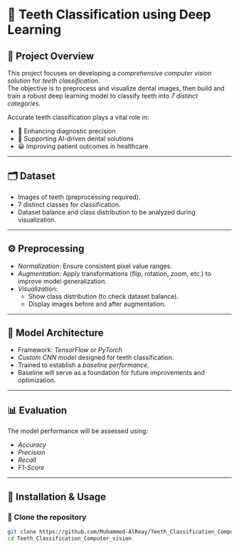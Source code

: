 # 🦷 Teeth Classification using Deep Learning

## 📌 Project Overview
This project focuses on developing a *comprehensive computer vision solution* for *teeth classification*.  
The objective is to preprocess and visualize dental images, then build and train a robust deep learning model to classify teeth into *7 distinct categories*.  

Accurate teeth classification plays a vital role in:
- 🏥 Enhancing diagnostic precision  
- 🤖 Supporting AI-driven dental solutions  
- 😀 Improving patient outcomes in healthcare  

---

## 🗂 Dataset
- Images of teeth (preprocessing required).  
- 7 distinct classes for classification.  
- Dataset balance and class distribution to be analyzed during visualization.  

---

## ⚙ Preprocessing
- *Normalization*: Ensure consistent pixel value ranges.  
- *Augmentation*: Apply transformations (flip, rotation, zoom, etc.) to improve model generalization.  
- *Visualization*:  
  - Show class distribution (to check dataset balance).  
  - Display images before and after augmentation.  

---

## 🧠 Model Architecture
- Framework: *TensorFlow* or *PyTorch*  
- *Custom CNN model* designed for teeth classification.  
- Trained to establish a *baseline performance*.  
- Baseline will serve as a foundation for future improvements and optimization.  

---

## 📊 Evaluation
The model performance will be assessed using:
- *Accuracy*  
- *Precision*  
- *Recall*  
- *F1-Score*  

---

## 🚀 Installation & Usage
### ⿡ Clone the repository
```bash
git clone https://github.com/Muhammed-AlReay/Teeth_Classification_Computer_vision
cd Teeth_Classification_Computer_vision
